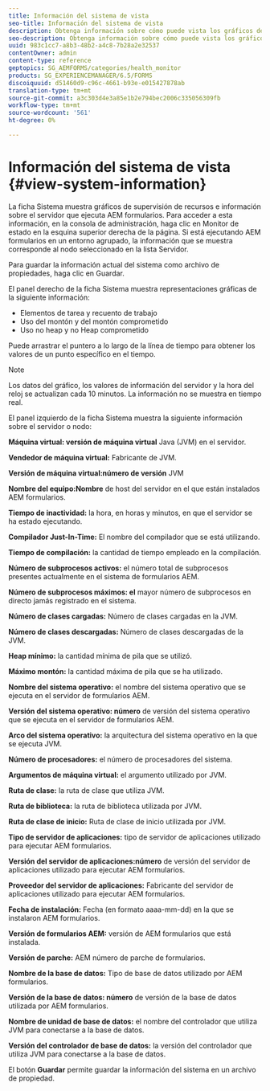 ```yaml
---
title: Información del sistema de vista
seo-title: Información del sistema de vista
description: Obtenga información sobre cómo puede vista los gráficos de supervisión de recursos y la información sobre el servidor que ejecuta AEM formularios.
seo-description: Obtenga información sobre cómo puede vista los gráficos de supervisión de recursos y la información sobre el servidor que ejecuta AEM formularios.
uuid: 983c1cc7-a8b3-48b2-a4c8-7b28a2e32537
contentOwner: admin
content-type: reference
geptopics: SG_AEMFORMS/categories/health_monitor
products: SG_EXPERIENCEMANAGER/6.5/FORMS
discoiquuid: d51460d9-c96c-4661-b93e-e015427878ab
translation-type: tm+mt
source-git-commit: a3c303d4e3a85e1b2e794bec2006c335056309fb
workflow-type: tm+mt
source-wordcount: '561'
ht-degree: 0%

---
```



# Información del sistema de vista {#view-system-information}

La ficha Sistema muestra gráficos de supervisión de recursos e información sobre el servidor que ejecuta AEM formularios. Para acceder a esta información, en la consola de administración, haga clic en Monitor de estado en la esquina superior derecha de la página. Si está ejecutando AEM formularios en un entorno agrupado, la información que se muestra corresponde al nodo seleccionado en la lista Servidor.

Para guardar la información actual del sistema como archivo de propiedades, haga clic en Guardar.

El panel derecho de la ficha Sistema muestra representaciones gráficas de la siguiente información:

* Elementos de tarea y recuento de trabajo
* Uso del montón y del montón comprometido
* Uso no heap y no Heap comprometido

Puede arrastrar el puntero a lo largo de la línea de tiempo para obtener los valores de un punto específico en el tiempo.

>[!NOTE]
>
>Los datos del gráfico, los valores de información del servidor y la hora del reloj se actualizan cada 10 minutos. La información no se muestra en tiempo real.

El panel izquierdo de la ficha Sistema muestra la siguiente información sobre el servidor o nodo:

**Máquina virtual: versión de máquina virtual** Java (JVM) en el servidor.

**Vendedor de máquina virtual:** Fabricante de JVM.

**Versión de máquina virtual:número de versión** JVM

**Nombre del equipo:Nombre** de host del servidor en el que están instalados AEM formularios.

**Tiempo de inactividad:** la hora, en horas y minutos, en que el servidor se ha estado ejecutando.

**Compilador Just-In-Time:** El nombre del compilador que se está utilizando.

**Tiempo de compilación:** la cantidad de tiempo empleado en la compilación.

**Número de subprocesos activos:** el número total de subprocesos presentes actualmente en el sistema de formularios AEM.

**Número de subprocesos máximos: el** mayor número de subprocesos en directo jamás registrado en el sistema.

**Número de clases cargadas:** Número de clases cargadas en la JVM.

**Número de clases descargadas:** Número de clases descargadas de la JVM.

**Heap mínimo:** la cantidad mínima de pila que se utilizó.

**Máximo montón:** la cantidad máxima de pila que se ha utilizado.

**Nombre del sistema operativo:** el nombre del sistema operativo que se ejecuta en el servidor de formularios AEM.

**Versión del sistema operativo: número** de versión del sistema operativo que se ejecuta en el servidor de formularios AEM.

**Arco del sistema operativo:** la arquitectura del sistema operativo en la que se ejecuta JVM.

**Número de procesadores:** el número de procesadores del sistema.

**Argumentos de máquina virtual:** el argumento utilizado por JVM.

**Ruta de clase:** la ruta de clase que utiliza JVM.

**Ruta de biblioteca:** la ruta de biblioteca utilizada por JVM.

**Ruta de clase de inicio:** Ruta de clase de inicio utilizada por JVM.

**Tipo de servidor de aplicaciones:** tipo de servidor de aplicaciones utilizado para ejecutar AEM formularios.

**Versión del servidor de aplicaciones:número** de versión del servidor de aplicaciones utilizado para ejecutar AEM formularios.

**Proveedor del servidor de aplicaciones:** Fabricante del servidor de aplicaciones utilizado para ejecutar AEM formularios.

**Fecha de instalación:** Fecha (en formato aaaa-mm-dd) en la que se instalaron AEM formularios.

**Versión de formularios AEM:** versión de AEM formularios que está instalada.

**Versión de parche:** AEM número de parche de formularios.

**Nombre de la base de datos:** Tipo de base de datos utilizado por AEM formularios.

**Versión de la base de datos: número** de versión de la base de datos utilizada por AEM formularios.

**Nombre de unidad de base de datos:** el nombre del controlador que utiliza JVM para conectarse a la base de datos.

**Versión del controlador de base de datos:** la versión del controlador que utiliza JVM para conectarse a la base de datos.

El botón **Guardar** permite guardar la información del sistema en un archivo de propiedad.
